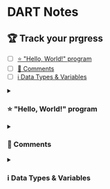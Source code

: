 # DART Notes

## 🏆 Track your prgress
- [ ] [⭐ "Hello, World!" program](https://github.com/M0xYasser/DART-Notes#-hello-world-program)
- [ ] [💬 Comments](https://github.com/M0xYasser/DART-Notes#-comments)
- [ ] [ℹ️ Data Types & Variables](https://github.com/M0xYasser/DART-Notes#ℹ%EF%B8%8F-data-types--variables)
 
<details>
<summary>

### ⭐ "Hello, World!" program

</summary>

Let's start with the first program which is **Hello, World!** program.
```dart
void main() {
  print("Hello, World!");
}
```

</details>
<details>
<summary>

### 💬 Comments

</summary>

**Comments** are very important and are a guide to the code for you and other developers to understand the code.
```dart
void main() {
  // This is the example of single-line comment
  
  /* This is the example of
     multi-line comment */   
}
```

</details>
</details>
<details>
<summary>

### ℹ️ Data Types & Variables

</summary>

The way to initialize variables is :
```
Data_Types Variable_Name = Value ;
```
The way to declare variables is :
```
Data_Types Variable_Name ;
```
> Notes : All data types in dart have the initial value by default `null`
#### 1. Numbers
The first type is Numbers, and is used to store numeric values.
It is classified into two main types `int` and `double`.
```dart
void main() {
  // `int` that represents a valid number.
  int age = 22;
  // `double` that represents a decimal number.
  double height = 185.5;
}
```
And you can also replace them with `var`.
 
`var` can be initialized as any type.
> Notes : `var` can't change **Type of the variable**, but can change **Value of the variable** later in code.
```dart
void main() {
  var age = 22;
  var height = 185.5;
}
```
#### 2. String
A string is the sequence of the character, and is used to store the data like **name, address, special character, etc**.
```dart
void main() {
  String name_1 = "M0xYasser" ;
  // OR can us var
  var name_2 = "M0xYasser" ;
}
```
> Notes : The letter **S** in the word `String` is a **Capital letter**.
#### 3. Boolean
The Boolean type represents the two values **true and false**. 
```dart
void main() {
  bool flag_1 = true ;
  var flag_2 = false ;
}
```

</details>
